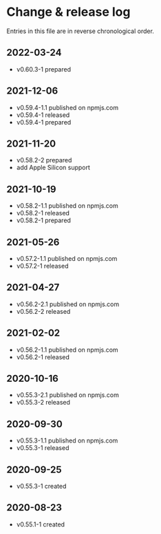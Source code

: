 # Change & release log

Entries in this file are in reverse chronological order.

## 2022-03-24

- v0.60.3-1 prepared

## 2021-12-06

- v0.59.4-1.1 published on npmjs.com
- v0.59.4-1 released
- v0.59.4-1 prepared

## 2021-11-20

- v0.58.2-2 prepared
- add Apple Silicon support

## 2021-10-19

- v0.58.2-1.1 published on npmjs.com
- v0.58.2-1 released
- v0.58.2-1 prepared

## 2021-05-26

- v0.57.2-1.1 published on npmjs.com
- v0.57.2-1 released

## 2021-04-27

- v0.56.2-2.1 published on npmjs.com
- v0.56.2-2 released

## 2021-02-02

- v0.56.2-1.1 published on npmjs.com
- v0.56.2-1 released

## 2020-10-16

- v0.55.3-2.1 published on npmjs.com
- v0.55.3-2 released

## 2020-09-30

- v0.55.3-1.1 published on npmjs.com
- v0.55.3-1 released

## 2020-09-25

- v0.55.3-1 created

## 2020-08-23

- v0.55.1-1 created
